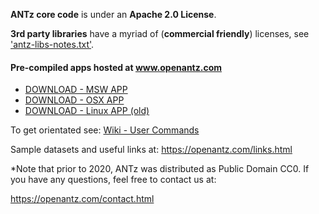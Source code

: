 **ANTz core code** is under an **Apache 2.0 License**.

**3rd party libraries** have a myriad of (**commercial friendly**) licenses, see <a href="https://github.com/openantz/antz/tree/master/sdk/libs/antz-libs-notes.txt">'antz-libs-notes.txt'</a>.

#### Pre-compiled apps hosted at www.openantz.com
- <a href="https://openantz.com/download/msw/">DOWNLOAD - MSW APP</a>
- <a href="https://openantz.com/download/osx/">DOWNLOAD - OSX APP</a>
- <a href="https://openantz.com/download/linux/">DOWNLOAD - Linux APP (old)</a>

To get orientated see: <a href="https://github.com/openantz/antz/wiki/User-Commands/">Wiki - User Commands</a>

Sample datasets and useful links at: https://openantz.com/links.html

*Note that prior to 2020, ANTz was distributed as Public Domain CC0. If you have any questions, feel free to contact us at:

https://openantz.com/contact.html


